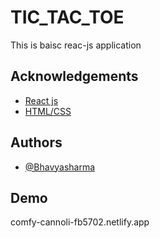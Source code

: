 
# TIC_TAC_TOE

This is baisc reac-js application 

## Acknowledgements

 - [React js](https://awesomeopensource.com/project/elangosundar/awesome-README-templates)
 - [HTML/CSS](https://github.com/matiassingers/awesome-readme)
 


## Authors

- [@Bhavyasharma](https://www.github.com/octokatherine)


## Demo

comfy-cannoli-fb5702.netlify.app

